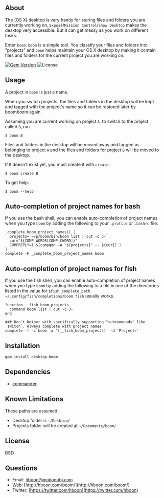 About
---
The (OS X) desktop is very handy for storing files and folders you are currently working on. `Exposé`/`Mission Control`/`Show Desktop` makes the desktop very accessible. But it can get messy as you work on different tasks.

Enter `boom`. `boom` is a simple tool. You classify your files and folders into "projects" and `boom` helps maintain your OS X desktop by making it contain files and folders for the current project you are working on.

[![Gem Version](https://badge.fury.io/rb/desktop-boom.svg)](https://badge.fury.io/rb/desktop-boom)
![License](https://img.shields.io/github/license/hboon/boom.svg)

Usage
---
A project in `boom` is just a name.

When you switch projects, the files and folders in the desktop will be kept and tagged with the project's name so it can be restored later by boomboom again.

Assuming you are current working on project `A`, to switch to the project called `B`, run

```
$ boom B
```

Files and folders in the desktop will be moved away and tagged as belonging to project `A` and the files and folders for project `B` will be moved to the desktop.

If `B` doesn't exist yet, you must create it with `create`:

```
$ boom create B
```

To get help:

```
$ boom --help
```

Auto-completion of project names for bash
---
If you use the bash shell, you can enable auto-completion of project names when you type `boom` by adding the following to your `.profile` or `.bashrc` file:

```
_complete_boom_project_names() {
  projects=`~/p/boom/bin/boom list | cut -c 3-`
  cur="${COMP_WORDS[COMP_CWORD]}"
  COMPREPLY=( $(compgen -W "${projects}" -- ${cur}) )
}
complete -F _complete_boom_project_names boom
```

Auto-completion of project names for fish
---
If you use the fish shell, you can enable auto-completion of project names when you type `boom` by adding the following to a file in one of the directories listed in the value for `$fish_complete_path`. `~/.config/fish/completions/boom.fish` usually works.

```
function __fish_boom_projects
  command boom list | cut -c 3-
end

### Don't bother with specifically supporting "subcommands" like `switch`. Always complete with project names
complete -f -c boom -a '(__fish_boom_projects)' -d 'Projects'
```

Installation
---
`gem install desktop-boom`

Dependencies
---
* [commander](https://github.com/tj/commander)

Known Limitations
---
These paths are assumed:

* Desktop folder is  `~/Desktop/`
* Projects folder will be created at `~/Documents/boom/`

License
---
BSD

Questions
---
* Email: [hboon@motionobj.com](mailto:hboon@motionobj.com)
* Web: [http://hboon.com/boom/](http://hboon.com/boom/)
* Twitter: [https://twitter.com/hboon](https://twitter.com/hboon)
